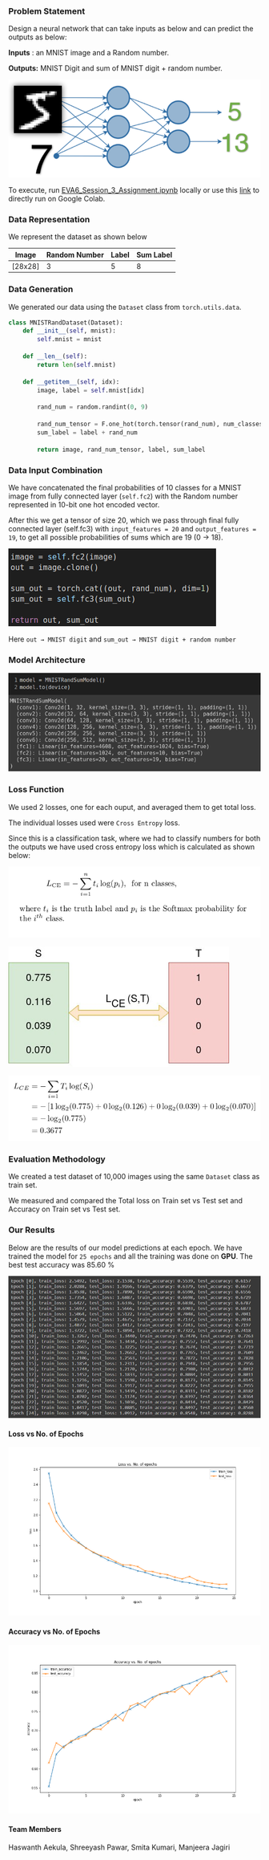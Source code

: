 ### Problem Statement
Design a neural network that can take inputs as below and can predict the outputs as below:

**Inputs** : an MNIST image and a Random number.

**Outputs:** MNIST Digit and sum of MNIST digit + random number.

![Problem_Statement](https://github.com/hassiahk/EVA6-Phase1-Assignments/blob/main/Session-3/images/Problem_Statement.png)

To execute, run [EVA6_Session_3_Assignment.ipynb](https://github.com/hassiahk/EVA6-Phase1-Assignments/blob/main/Session-3/EVA6_Session_3_Assignment.ipynb) locally or use this [link](https://colab.research.google.com/drive/1zVnbS3jnDvBPmI8Lx1Eo08WYed6o40us#scrollTo=sEEhuky5L3Q0) to directly run on Google Colab.

### Data Representation

We represent the dataset as shown below

| Image | Random Number | Label | Sum Label |
|----|----|----|----|
|[28x28]| 3 | 5 | 8 |

### Data Generation

We generated our data using the ``Dataset`` class from ``torch.utils.data``.

```python
class MNISTRandDataset(Dataset):
    def __init__(self, mnist):
        self.mnist = mnist

    def __len__(self):
        return len(self.mnist)

    def __getitem__(self, idx):
        image, label = self.mnist[idx]

        rand_num = random.randint(0, 9)

        rand_num_tensor = F.one_hot(torch.tensor(rand_num), num_classes=10)
        sum_label = label + rand_num

        return image, rand_num_tensor, label, sum_label
```

### Data Input Combination

We have concatenated the final probabilities of 10 classes for a MNIST image from fully connected layer (``self.fc2``) with the Random number represented in 10-bit one hot encoded vector.

After this we get a tensor of size 20, which we pass through final fully connected layer (self.fc3) with ``input_features = 20`` and ``output_features = 19``, to get all possible probabilities of sums which are 19 (0 → 18).

![Input_Combination](https://github.com/hassiahk/EVA6-Phase1-Assignments/blob/main/Session-3/images/Input_Combination.png)

Here ``out → MNIST digit`` and ``sum_out → MNIST digit + random number``

### Model Architecture

![Model_Architecture](https://github.com/hassiahk/EVA6-Phase1-Assignments/blob/main/Session-3/images/Model_Architecture.png)

### Loss Function

We used 2 losses, one for each ouput, and averaged them to get total loss.

The individual losses used were ``Cross Entropy`` loss.

Since this is a classification task, where we had to classify numbers for both the outputs we have used cross entropy loss which is calculated as shown below:

![CE1](https://github.com/hassiahk/EVA6-Phase1-Assignments/blob/main/Session-3/images/CE1.png)

![CE2](https://github.com/hassiahk/EVA6-Phase1-Assignments/blob/main/Session-3/images/CE2.png)

![CE3](https://github.com/hassiahk/EVA6-Phase1-Assignments/blob/main/Session-3/images/CE3.png)

### Evaluation Methodology

We created a test dataset of 10,000 images using the same ``Dataset`` class as train set.

We measured and compared the Total loss on Train set vs Test set and Accuracy on Train set vs Test set.

### Our Results

Below are the results of our model predictions at each epoch. We have trained the model for ``25 epochs`` and all the training was done on **GPU**. The best test accuracy was 85.60 %

![Training_Logs](https://github.com/hassiahk/EVA6-Phase1-Assignments/blob/main/Session-3/images/Training.png)


#### Loss vs No. of Epochs

![Loss](https://github.com/hassiahk/EVA6-Phase1-Assignments/blob/main/Session-3/images/Loss.png)

#### Accuracy vs No. of Epochs

![Accuracy](https://github.com/hassiahk/EVA6-Phase1-Assignments/blob/main/Session-3/images/Accuracy.png)

#### Team Members

Haswanth Aekula, Shreeyash Pawar, Smita Kumari, Manjeera Jagiri
